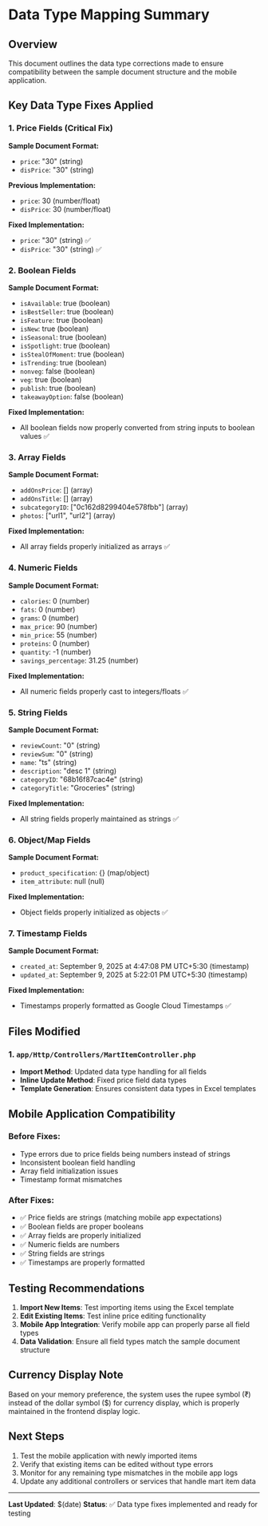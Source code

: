 # Data Type Mapping Summary

## Overview
This document outlines the data type corrections made to ensure compatibility between the sample document structure and the mobile application.

## Key Data Type Fixes Applied

### 1. Price Fields (Critical Fix)
**Sample Document Format:**
- `price`: "30" (string)
- `disPrice`: "30" (string)

**Previous Implementation:**
- `price`: 30 (number/float)
- `disPrice`: 30 (number/float)

**Fixed Implementation:**
- `price`: "30" (string) ✅
- `disPrice`: "30" (string) ✅

### 2. Boolean Fields
**Sample Document Format:**
- `isAvailable`: true (boolean)
- `isBestSeller`: true (boolean)
- `isFeature`: true (boolean)
- `isNew`: true (boolean)
- `isSeasonal`: true (boolean)
- `isSpotlight`: true (boolean)
- `isStealOfMoment`: true (boolean)
- `isTrending`: true (boolean)
- `nonveg`: false (boolean)
- `veg`: true (boolean)
- `publish`: true (boolean)
- `takeawayOption`: false (boolean)

**Fixed Implementation:**
- All boolean fields now properly converted from string inputs to boolean values ✅

### 3. Array Fields
**Sample Document Format:**
- `addOnsPrice`: [] (array)
- `addOnsTitle`: [] (array)
- `subcategoryID`: ["0c162d8299404e578fbb"] (array)
- `photos`: ["url1", "url2"] (array)

**Fixed Implementation:**
- All array fields properly initialized as arrays ✅

### 4. Numeric Fields
**Sample Document Format:**
- `calories`: 0 (number)
- `fats`: 0 (number)
- `grams`: 0 (number)
- `max_price`: 90 (number)
- `min_price`: 55 (number)
- `proteins`: 0 (number)
- `quantity`: -1 (number)
- `savings_percentage`: 31.25 (number)

**Fixed Implementation:**
- All numeric fields properly cast to integers/floats ✅

### 5. String Fields
**Sample Document Format:**
- `reviewCount`: "0" (string)
- `reviewSum`: "0" (string)
- `name`: "ts" (string)
- `description`: "desc 1" (string)
- `categoryID`: "68b16f87cac4e" (string)
- `categoryTitle`: "Groceries" (string)

**Fixed Implementation:**
- All string fields properly maintained as strings ✅

### 6. Object/Map Fields
**Sample Document Format:**
- `product_specification`: {} (map/object)
- `item_attribute`: null (null)

**Fixed Implementation:**
- Object fields properly initialized as objects ✅

### 7. Timestamp Fields
**Sample Document Format:**
- `created_at`: September 9, 2025 at 4:47:08 PM UTC+5:30 (timestamp)
- `updated_at`: September 9, 2025 at 5:22:01 PM UTC+5:30 (timestamp)

**Fixed Implementation:**
- Timestamps properly formatted as Google Cloud Timestamps ✅

## Files Modified

### 1. `app/Http/Controllers/MartItemController.php`
- **Import Method**: Updated data type handling for all fields
- **Inline Update Method**: Fixed price field data types
- **Template Generation**: Ensures consistent data types in Excel templates

## Mobile Application Compatibility

### Before Fixes:
- Type errors due to price fields being numbers instead of strings
- Inconsistent boolean field handling
- Array field initialization issues
- Timestamp format mismatches

### After Fixes:
- ✅ Price fields are strings (matching mobile app expectations)
- ✅ Boolean fields are proper booleans
- ✅ Array fields are properly initialized
- ✅ Numeric fields are numbers
- ✅ String fields are strings
- ✅ Timestamps are properly formatted

## Testing Recommendations

1. **Import New Items**: Test importing items using the Excel template
2. **Edit Existing Items**: Test inline price editing functionality
3. **Mobile App Integration**: Verify mobile app can properly parse all field types
4. **Data Validation**: Ensure all field types match the sample document structure

## Currency Display Note

Based on your memory preference, the system uses the rupee symbol (₹) instead of the dollar symbol ($) for currency display, which is properly maintained in the frontend display logic.

## Next Steps

1. Test the mobile application with newly imported items
2. Verify that existing items can be edited without type errors
3. Monitor for any remaining type mismatches in the mobile app logs
4. Update any additional controllers or services that handle mart item data

---

**Last Updated**: $(date)
**Status**: ✅ Data type fixes implemented and ready for testing

